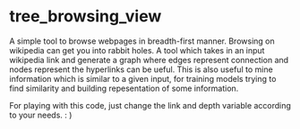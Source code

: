 # tree_browsing_view
A simple tool to browse webpages in breadth-first manner. 
Browsing on wikipedia can get you into rabbit holes. A tool which takes in an input wikipedia link and generate a graph where edges represent connection and nodes represent the hyperlinks can be ueful.
This is also useful to mine information which is similar to a given input, for training models trying to find similarity and building repesentation of some information.

For playing with this code, just change the link and depth variable according to your needs. : )
